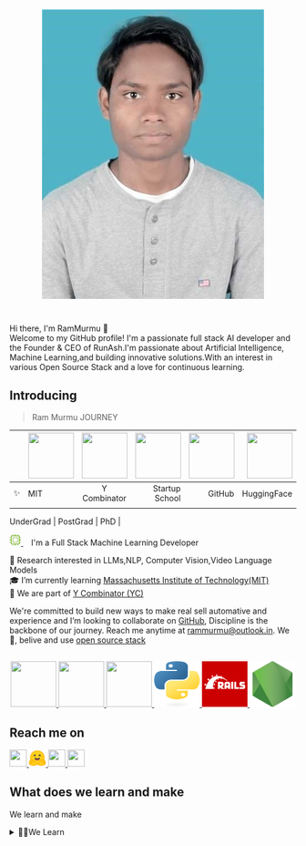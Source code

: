 <div align="center">
  <strong>
    <h2 align="center"></h2>
  </strong>
<picture>
  <source media="(prefers-color-scheme: dark)" srcset="https://">
  <source media="(prefers-color-scheme: light)" srcset="https://">
  <img alt="Shows an illustrated sun in light mode and a moon with stars in dark mode." src="assets/images/RAM MURMU PHOTO .jpg"  width="" height="" "/>
</picture>
</div>

#
Hi there, I'm RamMurmu 👋<br>
Welcome to my GitHub profile! I'm a passionate full stack AI developer and the Founder & CEO of RunAsh.I'm passionate about Artificial Intelligence, Machine Learning,and building innovative solutions.With an interest in various Open Source Stack and a love for continuous learning.



## Introducing


> Ram Murmu JOURNEY 


|       |  <img src="https://www.embla-carousel.com/javascript-logo.svg" width="80" height="80" />          |<img src="https://www.embla-carousel.com/javascript-logo.svg" width="80" height="80" />              |<img src="https://www.embla-carousel.com/javascript-logo.svg" width="80" height="80" />             |<img src="https://www.embla-carousel.com/javascript-logo.svg" width="80" height="80" />           |<img src="https://www.embla-carousel.com/javascript-logo.svg" width="80" height="80" />            |<img src="https://www.embla-carousel.com/javascript-logo.svg" width="80" height="80" />       |     |
| :---  | :---         |     :---:      |          ---: |       ---:  |        ---:  |    ---:  |---:  |
| ✨    | MIT          | Y Combinator   | Startup School| GitHub      | HuggingFace  |  Kaggle  |✨    |
|       |              |                |               |             |              |          |      |



  UnderGrad  | PostGrad |  PhD  |
 
<a href="https://docs.github.com/en/developers">
  <img src="https://raw.githubusercontent.com/acervenky/animated-github-badges/master/assets/devbadge.gif" width="20" height="20" />
</a> I'm a Full Stack Machine Learning Developer <br>

📝 Research interested in LLMs,NLP, Computer Vision,Video Language Models<br>
🎓 I’m currently learning [Massachusetts Institute of Technology(MIT)](https://www.mit.edu/)<br>🌱 We are part of [Y Combinator (YC)](https://www.ycombinator.com/runash)<br>


We're committed to build new ways to make real sell automative and experience and
I’m looking to collaborate on [GitHub](github.com/rammurmu/),
Discipline is the backbone of our journey.
Reach me anytime at rammurmu@outlook.in.
We 💖, belive and  use [open source stack](https://opensource.guide/) 

<div align="center">
  <strong>
    <h2 align="center"></h2>
  </strong>
  
  <p align="center">
    <a href="https://www.runash.in">
      <img src="https://www.embla-carousel.com/javascript-logo.svg" width="80" height="80" />
    </a>
    <a href="https://www.runash.in">
      <img src="https://www.embla-carousel.com/typescript-logo.svg" width="80" height="80" />
    </a>
    <a href="https://www.runash.in">
      <img src="https://www.embla-carousel.com/react-logo.svg" width="80" height="80" />
    </a>
    <a href="https://www.runash.in">
      <img src="assets/images/python.png" width="80" height="80" />
    </a>
    <a href="https://www.runash.in">
      <img src="assets/images/rail.png" width="80" height="80" />
    </a>
    <a href="https://www.runash.in">
      <img src="assets/images/Node.png" width="80" height="80" />
    </a>
  </p>
  </div>

  ## Reach me on
<picture>
 <source media="(prefers-color-scheme: dark)" srcset="https://github.com/rammurmu/rammurmu/blob/a73a9c41741201c8b94b1b59b66593a62d92be43/github.svg"
 <source media="(prefers-color-scheme: light)" srcset="https://github.com/rammurmu/rammurmu/blob/a73a9c41741201c8b94b1b59b66593a62d92be43/github.svg"
 <img alt="YOUR-ALT-TEXT" src="YOUR-DEFAULT-IMAGE">
</picture>

  <a href="https://github.com/rammurmu">
   <img src="https://github.com/rammurmu/rammurmu/blob/a73a9c41741201c8b94b1b59b66593a62d92be43/github.svg" width="30"     height="30" />
   </a> 
   <a href="https://huggingface.com/rammurmuu">
       <img src="assets/images/hugging.png" width="30"       height="30" />
     </a>
  <a href="https://x.com/rammurmuu">
       <img src="assets/images/x.svg" width="30"       height="30" />
     </a>
   <a href="https://x.com/rammurmuu">
       <img src="assets/images/linkedin.svg" width="30"       height="30" />
     </a>
   
   

 ## What does we learn and make ##
 We learn and make 
 
 
<details><Summary>🧑‍💻We Learn</Summary>
  <p>
    
- Artificial Intelligent
- Machine Learning
- Deep Learning
- Computer Vision
- Natural Language Processing
- Video Classification
- Programming
- Python
- JavaScript
- TypeScript
- React
- Node.js
- Data Visualization
- AI Ethics
- Feature Engineering
- Promt Engineering` 
  </p>


<details><Summary>🧑‍💻We Make</Summary>
  <p>

    
- Open Source Project
- RunAsh
- RunAsh live
- RunAshChat
- RunAsh AI
- Video Classification Model
- Progressive Web Application
  </p>



<details><Summary>Learn more</Summary>
<p>Yes, today and tomorrow for we are building AI-powered live streaming marketplace and platform.in fact, we've been doing this since <b>November 12 th,2007.</b> That's when we made our first offline small retail store </p>

<details><Summary>Learn more</Summary>

An interconnected live seller community 
The opene seller community is the ❤️ heart of runash AI-Powered live streaming platform and fundamental to how we build software today
 
>Join us in shaping the future of technology 

## Contribution 
</details>
Contributing to the ecosystem<br>
We contribute to the platform we rely on to build and run live streaming while also maintaining our own open source project <br>

https://runash.in/live/ai

Contribution guid for more information on getting started<br>
<b>Note:</b> You can check out the runash live streaming open source GitHub repository - your feedback and contributions are welcome!

## Licence 
The RamMurmu/README.md is licensed under the [MIT License.](LICENSE)

[![MIT License](https://img.shields.io/badge/License-MIT-green.svg)](https://choosealicense.com/licenses/mit/)


## Feedback
**[Send feedback](rammurmu@outlook.in)**

## Authors

 [@RamMurmu](https://www.github.com/rammurmu)
 

## Contact Me

For any inquiries or collaborations, please reach out to me at:

- **Email**: rammurmu@outlook.in
- **GitHub**: [rammurmu](https://github.com/rammurmu)
- **HuggingFace**: [rammurmu](https://huggingface.com/rammurmu)
- **Twitter**: [rammurmuu](https://x.com/rammurmuu)
- **LinkedIn**: [rammurmu](https://linkedin.com/in/rammurmu)
  
Let's connect and build something amazing together!

<!---

Ram Murmu/rammurmu is a ✨ special ✨ repository because its `README.md` (this file) appears on your GitHub profile.

You can click the Preview link to take a look at your changes.

--->



